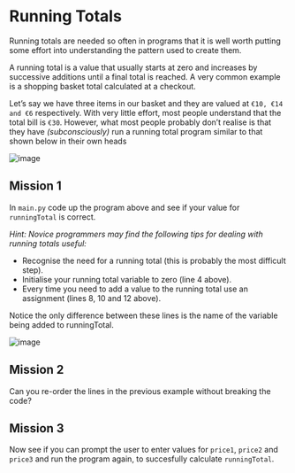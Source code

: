 # Running Totals  
Running totals are needed so often in programs that it is well worth putting some effort into understanding the pattern used to create them.

A running total is a value that usually starts at zero and increases by successive additions until a final total is reached. A very common example is a shopping basket total calculated at a checkout. 

Let’s say we have three items in our basket and they are valued at `€10, €14 and €6` respectively. With very little effort, most people understand that the total bill is `€30`. However, what most people probably don’t realise is that they have *(subconsciously)* run a running total program similar to that shown below in their own heads


![image](https://github.com/user-attachments/assets/d1ba0204-3377-48d4-9d67-fdd75339b372)



## Mission 1

In `main.py` code up the program above and see if your value for `runningTotal` is correct.

*Hint: Novice programmers may find the following tips for dealing with running totals useful:*
-  Recognise the need for a running total (this is probably the most difficult step).
-  Initialise your running total variable to zero (line 4 above).
- Every time you need to add a value to the running total use an assignment (lines 8, 10 and 12 above).

Notice the only difference between these lines is the name of the variable being added to runningTotal. 

![image](https://github.com/user-attachments/assets/f9397892-df37-4452-8087-60b7cb62ebdf)


## Mission 2
Can you re-order the lines in the previous example without 
breaking the code?


## Mission 3

Now see if you can prompt the user to enter values for `price1`, `price2` and `price3` and run the program again, to succesfully calculate `runningTotal`.

# 
 




 

  
